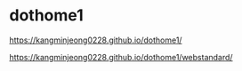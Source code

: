# dothome1

https://kangminjeong0228.github.io/dothome1/

https://kangminjeong0228.github.io/dothome1/webstandard/
